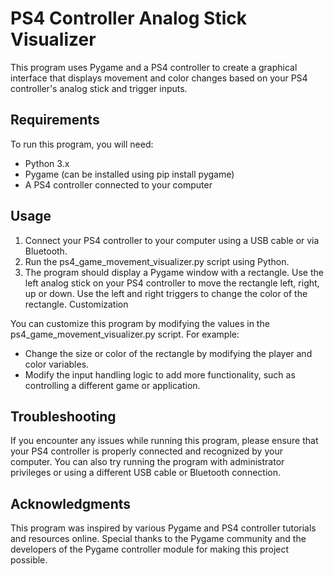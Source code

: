 # PS4 Controller Analog Stick Visualizer

This program uses Pygame and a PS4 controller to create a graphical interface that displays movement and color changes based on your PS4 controller's analog stick and trigger inputs.

## Requirements
To run this program, you will need:

- Python 3.x
- Pygame (can be installed using pip install pygame)
- A PS4 controller connected to your computer

## Usage
1. Connect your PS4 controller to your computer using a USB cable or via Bluetooth.
2. Run the ps4_game_movement_visualizer.py script using Python.
3. The program should display a Pygame window with a rectangle. Use the left analog stick on your PS4 controller to move the rectangle left, right, up or down. Use the left and right triggers to change the color of the rectangle.
Customization

You can customize this program by modifying the values in the ps4_game_movement_visualizer.py script. For example:

- Change the size or color of the rectangle by modifying the player and color variables.
- Modify the input handling logic to add more functionality, such as controlling a different game or application.


## Troubleshooting
If you encounter any issues while running this program, please ensure that your PS4 controller is properly connected and recognized by your computer. You can also try running the program with administrator privileges or using a different USB cable or Bluetooth connection.

## Acknowledgments
This program was inspired by various Pygame and PS4 controller tutorials and resources online. Special thanks to the Pygame community and the developers of the Pygame controller module for making this project possible.
